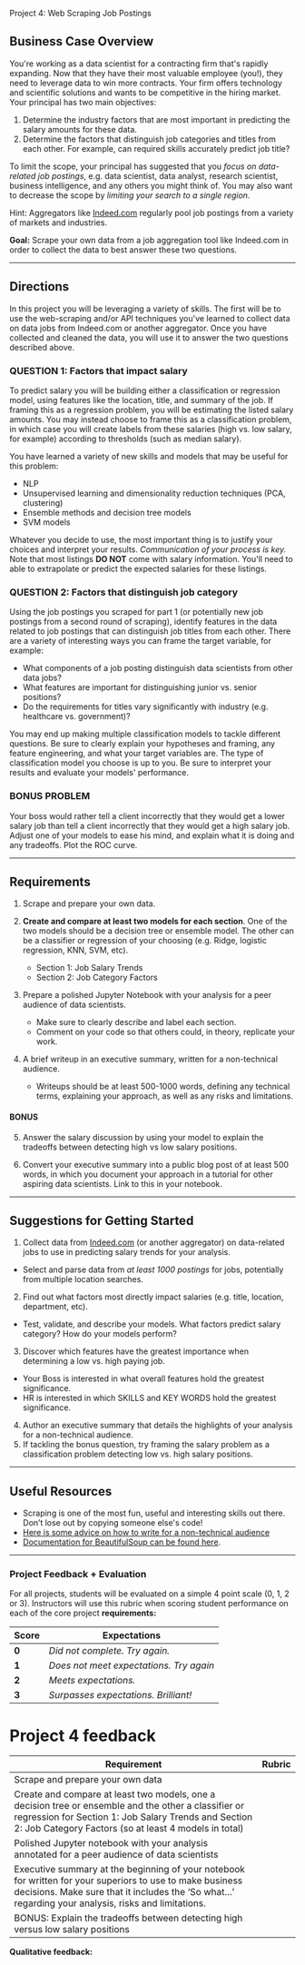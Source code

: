  Project 4: Web Scraping Job Postings

## Business Case Overview

You're working as a data scientist for a contracting firm that's rapidly expanding. Now that they have their most valuable employee (you!), they need to leverage data to win more contracts. Your firm offers technology and scientific solutions and wants to be competitive in the hiring market. Your principal has two main objectives:

   1. Determine the industry factors that are most important in predicting the salary amounts for these data.
   2. Determine the factors that distinguish job categories and titles from each other. For example, can required skills accurately predict job title?

To limit the scope, your principal has suggested that you *focus on data-related job postings*, e.g. data scientist, data analyst, research scientist, business intelligence, and any others you might think of. You may also want to decrease the scope by *limiting your search to a single region.*

Hint: Aggregators like [Indeed.com](https://www.indeed.com) regularly pool job postings from a variety of markets and industries.

**Goal:** Scrape your own data from a job aggregation tool like Indeed.com in order to collect the data to best answer these two questions.

---

## Directions

In this project you will be leveraging a variety of skills. The first will be to use the web-scraping and/or API techniques you've learned to collect data on data jobs from Indeed.com or another aggregator. Once you have collected and cleaned the data, you will use it to answer the two questions described above.

### QUESTION 1: Factors that impact salary

To predict salary you will be building either a classification or regression model, using features like the location, title, and summary of the job. If framing this as a regression problem, you will be estimating the listed salary amounts. You may instead choose to frame this as a classification problem, in which case you will create labels from these salaries (high vs. low salary, for example) according to thresholds (such as median salary).

You have learned a variety of new skills and models that may be useful for this problem:
- NLP
- Unsupervised learning and dimensionality reduction techniques (PCA, clustering)
- Ensemble methods and decision tree models
- SVM models

Whatever you decide to use, the most important thing is to justify your choices and interpret your results. *Communication of your process is key.* Note that most listings **DO NOT** come with salary information. You'll need to able to extrapolate or predict the expected salaries for these listings.

### QUESTION 2: Factors that distinguish job category

Using the job postings you scraped for part 1 (or potentially new job postings from a second round of scraping), identify features in the data related to job postings that can distinguish job titles from each other. There are a variety of interesting ways you can frame the target variable, for example:
- What components of a job posting distinguish data scientists from other data jobs?
- What features are important for distinguishing junior vs. senior positions?
- Do the requirements for titles vary significantly with industry (e.g. healthcare vs. government)?

You may end up making multiple classification models to tackle different questions. Be sure to clearly explain your hypotheses and framing, any feature engineering, and what your target variables are. The type of classification model you choose is up to you. Be sure to interpret your results and evaluate your models' performance.


### BONUS PROBLEM

Your boss would rather tell a client incorrectly that they would get a lower salary job than tell a client incorrectly that they would get a high salary job. Adjust one of your models to ease his mind, and explain what it is doing and any tradeoffs. Plot the ROC curve.

---

## Requirements

1. Scrape and prepare your own data.

2. **Create and compare at least two models for each section**. One of the two models should be a decision tree or ensemble model. The other can be a classifier or regression of your choosing (e.g. Ridge, logistic regression, KNN, SVM, etc).
   - Section 1: Job Salary Trends
   - Section 2: Job Category Factors

3. Prepare a polished Jupyter Notebook with your analysis for a peer audience of data scientists.
   - Make sure to clearly describe and label each section.
   - Comment on your code so that others could, in theory, replicate your work.

4. A brief writeup in an executive summary, written for a non-technical audience.
   - Writeups should be at least 500-1000 words, defining any technical terms, explaining your approach, as well as any risks and limitations.

#### BONUS

5. Answer the salary discussion by using your model to explain the tradeoffs between detecting high vs low salary positions.

6. Convert your executive summary into a public blog post of at least 500 words, in which you document your approach in a tutorial for other aspiring data scientists. Link to this in your notebook.

---

## Suggestions for Getting Started

1. Collect data from [Indeed.com](www.indeed.com) (or another aggregator) on data-related jobs to use in predicting salary trends for your analysis.
  - Select and parse data from *at least 1000 postings* for jobs, potentially from multiple location searches.
2. Find out what factors most directly impact salaries (e.g. title, location, department, etc).
  - Test, validate, and describe your models. What factors predict salary category? How do your models perform?
3. Discover which features have the greatest importance when determining a low vs. high paying job.
  - Your Boss is interested in what overall features hold the greatest significance.
  - HR is interested in which SKILLS and KEY WORDS hold the greatest significance.   
4. Author an executive summary that details the highlights of your analysis for a non-technical audience.
5. If tackling the bonus question, try framing the salary problem as a classification problem detecting low vs. high salary positions.

---

## Useful Resources

- Scraping is one of the most fun, useful and interesting skills out there. Don’t lose out by copying someone else's code!
- [Here is some advice on how to write for a non-technical audience](http://programmers.stackexchange.com/questions/11523/explaining-technical-things-to-non-technical-people)
- [Documentation for BeautifulSoup can be found here](http://www.crummy.com/software/BeautifulSoup/).

---

### Project Feedback + Evaluation

For all projects, students will be evaluated on a simple 4 point scale (0, 1, 2 or 3). Instructors will use this rubric when scoring student performance on each of the core project **requirements:**

 Score | Expectations
 ----- | ------------
 **0** | _Did not complete. Try again._
 **1** | _Does not meet expectations. Try again_
 **2** | _Meets expectations._
 **3** | _Surpasses expectations. Brilliant!_

 # Project 4 feedback
| Requirement | Rubric   |
|------|------|
|   Scrape and prepare your own data  | |
|   Create and compare at least two models, one a decision tree or ensemble and the other a classifier or regression for Section 1: Job Salary Trends and Section 2: Job Category Factors (so at least 4 models in total)  | |
|   Polished Jupyter notebook with your analysis annotated for a peer audience of data scientists  | |
|  Executive summary at the beginning of your notebook for written for your superiors to use to make business decisions. Make sure that it includes the ‘So what…’ regarding your analysis, risks and limitations. ||
|   BONUS: Explain the tradeoffs between detecting high versus low salary positions  | |

__Qualitative feedback:__
